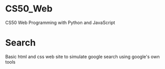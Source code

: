 # CS50_Web
 CS50 Web Programming with Python and JavaScript

# Search
Basic html and css web site to simulate google search using google's own tools
